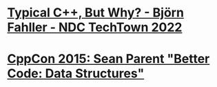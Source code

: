 # [Typical C++, But Why? - Björn Fahller - NDC TechTown 2022](https://www.youtube.com/watch?v=PmVmaT1JNbw&list=LL6MKUgGZ9Q8c2Ff7GnoRoqA)

# [CppCon 2015: Sean Parent "Better Code: Data Structures"](https://www.youtube.com/watch?v=sWgDk-o-6ZE&list=LL6MKUgGZ9Q8c2Ff7GnoRoqA)


